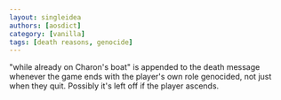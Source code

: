 ```yaml
---
layout: singleidea
authors: [aosdict]
category: [vanilla]
tags: [death reasons, genocide]
---
```

"while already on Charon's boat" is appended to the death message whenever the game ends with the player's own role genocided, not just when they quit. Possibly it's left off if the player ascends.
